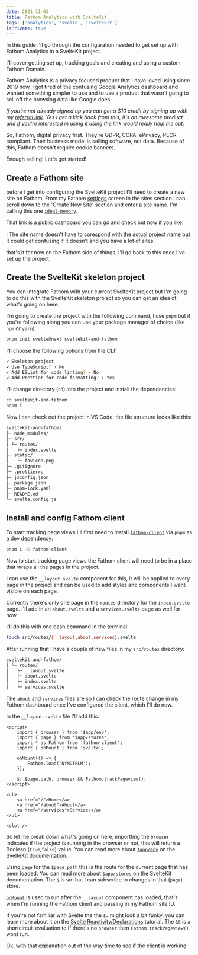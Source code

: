 ```yaml
---
date: 2021-11-03
title: Fathom Analytics with SvelteKit
tags: ['analytics', 'svelte', 'sveltekit']
isPrivate: true
---
```


In this guide I'll go through the configuration needed to get set up
with Fathom Analytics in a SvelteKit project.

I'll cover getting set up, tracking goals and creating and using a
custom Fathom Domain.

Fathom Analytics is a privacy focused product that I have loved using
since 2019 now. I got tired of the confusing Google Analytics
dashboard and wanted something simpler to use and to use a product
that wasn't going to sell off the browsing data like Google does.

_If you’re not already signed up you can get a $10 credit by signing
up with my [referral link]. Yes I get a kick back from this, it's an
awesome product and if you're interested in using it using the link
would really help me out._

So, Fathom, digital privacy first. They're GDPR, CCPA, ePrivacy, PECR
compliant. Their business model is selling software, not data. Because
of this, Fathom doesn't require cookie banners.

Enough selling! Let's get started!

## Create a Fathom site

before I get into configuring the SvelteKit project I'll need to
create a new site on Fathom. From my Fathom [settings] screen in the
sites section I can scroll down to the 'Create New Site' section and
enter a site name. I'm calling this one [`ideal-memory`].

That link is a public dashboard you can go and check out now if you
like.

ℹ️ The site name doesn't have to corespond with the actual project
name but it could get confusing if it doesn't and you have a lot of
sites.

that's it for now on the Fathom side of things, I'll go back to this
once I've set up the project.

## Create the SvelteKit skeleton project

You can integrate Fathom with your current SvelteKit project but I'm
going to do this with the SvelteKit skeleton project so you can get an
idea of what's going on here.

I'm going to create the project with the following command, I use
`pnpm` but if you're following along you can use your package manager
of choice (like `npm` or `yarn`):

```bash
pnpm init svelte@next sveltekit-and-fathom
```

I'll choose the following options from the CLI:

```bash
✔ Skeleton project
✔ Use TypeScript? › No
✔ Add ESLint for code linting? › No
✔ Add Prettier for code formatting? › Yes
```

I'll change directory (`cd`) into the project and install the
dependencies:

```bash
cd sveltekit-and-fathom
pnpm i
```

Now I can check out the project in VS Code, the file structure looks
like this:

```bash
sveltekit-and-fathom/
├─ node_modules/
├─ src/
│ └─ routes/
│   └─ index.svelte
├─ static/
│   └─ favicon.png
├─ .gitignore
├─ .prettierrc
├─ jsconfig.json
├─ package.json
├─ pnpm-lock.yaml
├─ README.md
└─ svelte.config.js
```

## Install and config Fathom client

To start tracking page views I'll first need to install
[`fathom-client`] via `pnpm` as a dev dependency:

```bash
pnpm i -D fathom-client
```

Now to start tracking page views the Fathom client will need to be in
a place that wraps all the pages in the project.

I can use the `__layout.svelte` component for this, it will be applied
to every page in the project and can be used to add styles and
components I want visible on each page.

Currently there's only one page in the `routes` directory for the
`index.svelte` page. I'll add in an `about.svelte` and a
`services.svelte` page as well for now.

I'll do this with one bash command in the terminal:

```bash
touch src/routes/{__layout,about,services}.svelte
```

After running that I have a couple of new files in my `src/routes`
directory:

```bash
sveltekit-and-fathom/
│ └─ routes/
│   ├─ __lauout.svelte
│   ├─ about.svelte
│   ├─ index.svelte
│   └─ services.svelte
```

The `about` and `services` files are so I can check the route change
in my Fathom dashboard once I've configured the client, which I'll do
now.

In the `__layout.svelte` file I'll add this:

```svelte
<script>
	import { browser } from '$app/env';
	import { page } from '$app/stores';
	import * as Fathom from 'fathom-client';
	import { onMount } from 'svelte';

	onMount(() => {
		Fathom.load('NYMDTPLM');
	});

	$: $page.path, browser && Fathom.trackPageview();
</script>

<ul>
	<a href="/">Home</a>
	<a href="/about">About</a>
	<a href="/services">Services</a>
</ul>

<slot />
```

So let me break down what's going on here, importting the `browser`
indicates if the project is running in the browser or not, this will
return a Boolean (`true`,`false`) value. You can read more about
[`$app/env`] on the SvelteKit documentation.

Using `page` for the `$page.path` this is the route for the current
page that has been loaded. You can read more about [`$app/stores`] on
the SvelteKit documentation. The `$` is so that I can subscribe to
changes in that (`page`) store.

[`onMount`] is used to run after the `__layout` component has loaded,
that's when I'm running the Fathom client and passing in my Fathom
site ID.

If you're not familiar with Svelte the the `$:` might look a bit
funky, you can learn more about it on the [Svelte
Reactivity/Declarations] tutorial. The `&&` is a shortcircuit
evaluation to if there's no `browser` then `Fathom.trackPageview()`
wont run.

Ok, with that explanation out of the way time to see if the client is
working

<!-- Links -->

[referral link]: https://usefathom.com/ref/HG492L
[settings]: https://app.usefathom.com/#/settings/sites
[`ideal-memory`]:
  https://app.usefathom.com/share/nymdtplm/ideal-memory
[`fathom-client`]: https://github.com/derrickreimer/fathom-client
[`$app/env`]: https://kit.svelte.dev/docs#modules-$app-env
[`$app/stores`]: https://kit.svelte.dev/docs#modules-$app-stores
[`onmount`]: https://svelte.dev/docs#onMount
[svelte reactivity/declarations]:
  https://svelte.dev/tutorial/reactive-declarations
